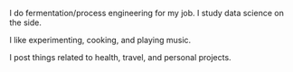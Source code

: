 I do fermentation/process engineering for my job. I study data science on the side.

I like experimenting, cooking, and playing music.

I post things related to health, travel, and personal projects.
